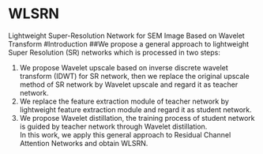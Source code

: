 # WLSRN
Lightweight Super-Resolution Network for SEM Image Based on Wavelet Transform
#Introduction
##We propose a general approach to lightweight Super Resolution (SR) networks which is processed in two steps:<br>
1) We propose Wavelet upscale based on inverse discrete wavelet transform (IDWT) for SR network, then we replace the original upscale method of SR network by Wavelet upscale and regard it as teacher network.<br>
2) We replace the feature extraction module of teacher network by lightweight feature extraction module and regard it as student network.<br>
3) We propose Wavelet distillation, the training process of student network is guided by teacher network through Wavelet distillation.<br>
In this work, we apply this general approach to Residual Channel Attention Networks and obtain WLSRN. 
